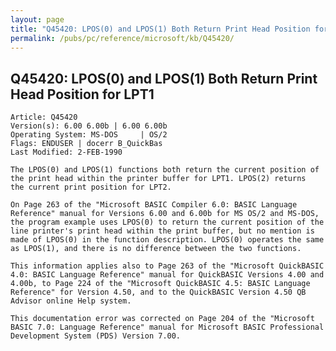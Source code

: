 ```yaml
---
layout: page
title: "Q45420: LPOS(0) and LPOS(1) Both Return Print Head Position for LPT1"
permalink: /pubs/pc/reference/microsoft/kb/Q45420/
---
```


## Q45420: LPOS(0) and LPOS(1) Both Return Print Head Position for LPT1

	Article: Q45420
	Version(s): 6.00 6.00b | 6.00 6.00b
	Operating System: MS-DOS     | OS/2
	Flags: ENDUSER | docerr B_QuickBas
	Last Modified: 2-FEB-1990
	
	The LPOS(0) and LPOS(1) functions both return the current position of
	the print head within the printer buffer for LPT1. LPOS(2) returns
	the current print position for LPT2.
	
	On Page 263 of the "Microsoft BASIC Compiler 6.0: BASIC Language
	Reference" manual for Versions 6.00 and 6.00b for MS OS/2 and MS-DOS,
	the program example uses LPOS(0) to return the current position of the
	line printer's print head within the print buffer, but no mention is
	made of LPOS(0) in the function description. LPOS(0) operates the same
	as LPOS(1), and there is no difference between the two functions.
	
	This information applies also to Page 263 of the "Microsoft QuickBASIC
	4.0: BASIC Language Reference" manual for QuickBASIC Versions 4.00 and
	4.00b, to Page 224 of the "Microsoft QuickBASIC 4.5: BASIC Language
	Reference" for Version 4.50, and to the QuickBASIC Version 4.50 QB
	Advisor online Help system.
	
	This documentation error was corrected on Page 204 of the "Microsoft
	BASIC 7.0: Language Reference" manual for Microsoft BASIC Professional
	Development System (PDS) Version 7.00.
